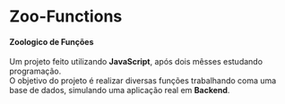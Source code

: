 # Zoo-Functions

<h4>Zoologico de Funções</h4>
<p>
   Um projeto feito utilizando <b>JavaScript</b>, após dois mêsses estudando programação.
   <br>O objetivo do projeto é realizar diversas funções trabalhando coma uma base de dados, simulando uma aplicação real em <b>Backend</b>.
</p>
